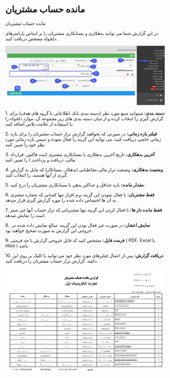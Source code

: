 # مانده حساب مشتریان        

مانده حساب مشتریان

در این گزارش شما می توانید بدهکاری و بستانکاری مشتریان را بر اساس پارامترهای دلخواه مشخص دریافت کنید. 

![](Accountbalance/Balance.png) 

1\. **دسته بندی:** میتوانید منبع مورد نظر (دسته بندی بانک اطلاعاتی یا گروه های هدف) برای گزارش گیری را انتخاب کرده و از میان دسته بندی های زیر مجموعه آن، موارد دلخواه را با استفاده از علامت پلاس اضافه کنید.

2\. **فیلتر بازه زمانی:** در صورتی که بخواهید گزارش تراز حساب مشتریان را برای بازه زمانی خاصی دریافت کنید، می توانید این گزینه را فعال نموده و سپس بازه زمانی مورد نظر خود را تعیین کنید.

3\. **آخرین بدهکاری:** تاریخ آخرین بدهکاری یا بستانکاری مشتری (ثبت فاکتور، قرارداد مالی، دریافت و پرداخت ) را تعیین کنید.

4\. **وضعیت بدهکاری:** وضعیت تراز مالی مخاطبانی (بدهکار، بستانکار) که مایل به گزارش گیری از آنها هستید، را انتخاب کنید.

5\. **مقدار مانده:** بازه حداقل و حداکثر بدهی یا بستانکاری مشتریان را درج کنید.

6\. **فقط مشتریان:** با فعال نمودن این گزینه نرم افزار تنها کسانی که شماره مشتری به آن ها اختصاص داده شده را مورد گزارش گیری قرار میدهد.

7\. **فقط مانده دار ها:** با فعال کردن این گزینه تنها مشتریانی که تراز حساب آنها غیر صفر است را نمایش میدهد.  

8.  **نمایش اعشار:** در صورت غیر فعال بودن این گزینه، مبالغ نمایش داده شده در خروجی این گزارش به صورت صحیح خواهند بود.

9. **فرمت فایل:** مشخص کنید که فایل خروجی گزارش با چه فرمتی ( PDF، Excel یا Html ) باشد.

10\. **دریافت گزارش:** پس از اعمال فیلترهای مورد نظر خود می توانید با کلیک بر روی این دکمه، گزارش تراز حساب مشتریان را دریافت کنید.

![](Accountbalance/Balance2.png)